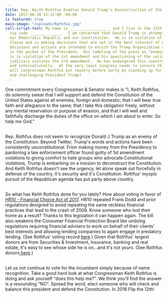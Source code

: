 ```yaml
---
title: Rep. Keith Rothfus Enables Donald Trump's Deconstruction of the Constitution
date: 2017-08-28 12:12:00 -04:00
is featured: true
main-image: "/uploads/Rothfus.jpg"
call-script-text: My name is __________________ and I live in the 12th district in
  zip code ______________.  I am concerned that Donald Trump is attempting to destroy
  our Democratic Republic and our Constitution.  He is in violation of the Emoluments
  Clause and is making decisions that are not in the best interest of Americans.  These
  decisions and actions are intended to enrich the Trump Organization and put money
  in the pocket of the President.  His labeling of the press as "enemies of the people"
  is in violation of the 1st amendment and his questioning of the validity of the
  judiciary violates the 3rd amendment.  He has endangered this country both domestically
  and internationally.  At the very least Congress needs to censure this president.  When
  will Congressman Rothfus put country before party by standing up for the Constitution
  and challenging President Trump?
---
```


One commitment every Congressman & Senator makes is  "I, Keith Rothfus, do solemnly swear  that I will support and defend the Constitution of the United States against all enemies, foreign and domestic; that I will bear true faith and allegiance to the same; that I take this obligation freely, without any mental reservation or purpose of evasion, and that I will well and faithfully discharge the duties of the office on which I am about to enter. So help me God.”

\
Rep. Rothfus does not seem to recognize Donald J Trump as an enemy of the Constitution.  Beyond Twitter, Trump's words and actions have been consistently unconstitutional.  From making money from the Presidency to pardoning a law enforcement officer found guilty of 1st amendment violations to giving comfort to hate groups who advocate Constitutional violations, Trump is embarking on a mission to deconstruct the Constitution.  And Keith Rothfus doesn't see the urgency, let alone speak out forcefully in defense of the country, it's security and it's Constitution.  Rothfus' myopic pursuit of the Republican agenda has put party above country.

\
So what has Keith Rothfus done for you lately?  How about voting in favor of [HR10 - Financial Choice Act of 2017](https://votesmart.org/bill/22915/financial-choice-act-of-2017#.WaRBniiGNPY).  HR10 repealed Frank Dodd and prior regulations designed to avoid repeating the same reckless financial practices that lead to the crash of 2008.  Know someone who lost their home as a result?  Thanks to this legislation it can happen again.  The bill also weakens the Consumer Financial Protection Board like undoing regulations requiring financial advisers to work on behalf of their clients' best interests and allowing lending companies to again engage in predatory lending. (See Rothfus' voting record [here](https://votesmart.org/candidate/key-votes/119466/keith-rothfus#.WaQ7_SiGNPZ).) Given that Rothfus' largest donors are from Securities & Investment, Insurance, banking and real estate, it's easy to see whose side he is on...and it's not yours.  (See Rothfus donors[ here](http://www.opensecrets.org/members-of-congress/summary?cid=N00031253&cycle=2018&type=C).)

\
Let us not continue to vote for the incumbent simply because of name recognition.  Take a good hard look at what Congressman Keith Rothfus is doing and ask yourself "does this help me?".  We think you'll find the answer is a resounding "NO".  Spread the word, elect someone who will check and balance this president and defend the Constitution.  In 2018 Flip the 12th!